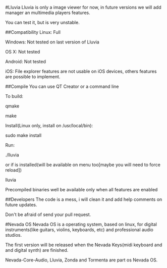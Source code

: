 #Lluvia
Lluvia is only a image viewer for now, in future versions we will add manager an multimedia players features.

You can test it, but is very unstable.

##Compatibility
Linux: Full

Windows: Not tested on last version of Lluvia

OS X: Not tested

Android: Not tested

iOS: File explorer features are not usable on iOS devices, others features are possible to implement.

##Compile
You can use QT Creator or a command line

To build:

qmake

make

Install(Linux only, install on /usr/local/bin):

sudo make install

Run:

./lluvia

or if is installed(will be available on menu too[maybe you will need to force reload])

lluvia

Precompiled binaries well be available only when all features are enabled

##Developers
The code is a mess, i will clean it and add help comments on future updates.

Don't be afraid of send your pull request.

#Nevada OS
Nevada OS is a operating system, based on linux, for digital instruments(like guitars, violins, keyboards, etc) and professional audio studios.

The first version will be released when the Nevada Keys(midi keyboard and and digital synth) are finished.

Nevada-Core-Audio, Lluvia, Zonda and Tormenta are part os Nevada OS.
